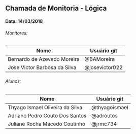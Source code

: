 ## Chamada de Monitoria - Lógica
#### Data: 14/03/2018

###### Monitores:

|Nome                               |Usuário git          |
|-----------------------------------|---------------------|
| Bernardo de Azevedo Moreira       | @BAMoreira          |
| Jose Victor Barbosa da Silva      | @josevictor022      |

###### Alunos:

|Nome                               |Usuário git          |
|-----------------------------------|---------------------|
| Thyago Ismael Oliveira da Silva   | @thyagoismael       |
| Adriano Pedro Couto Dos Santos    | @adroutos           |
| Juliane Rocha Macedo Coutinho     | @jrmc734            |
